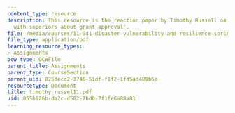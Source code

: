 ```yaml
---
content_type: resource
description: This resource is the reaction paper by Timothy Russell on the topic 'Disagreement
  with superiors about grant approval'.
file: /media/courses/11-941-disaster-vulnerability-and-resilience-spring-2005/055b926bda2cd5027bd07f1fe6a88a81_timothy_russel11.pdf
file_type: application/pdf
learning_resource_types:
- Assignments
ocw_type: OCWFile
parent_title: Assignments
parent_type: CourseSection
parent_uid: 025decc2-3746-51df-f1f2-1fd5ad489b6e
resourcetype: Document
title: timothy_russel11.pdf
uid: 055b926b-da2c-d502-7bd0-7f1fe6a88a81
---
```

